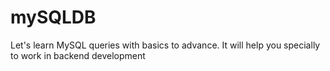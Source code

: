 # mySQLDB
Let's learn MySQL queries with basics to advance. It will help you specially to work in backend development
